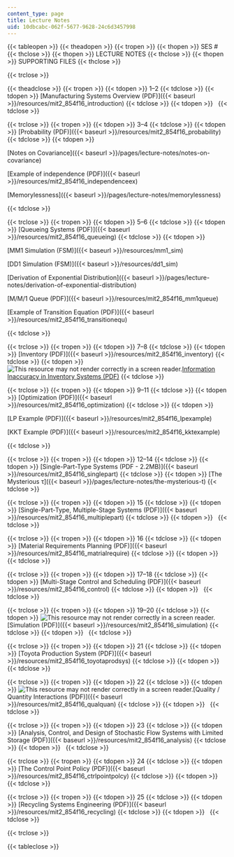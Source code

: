 ```yaml
---
content_type: page
title: Lecture Notes
uid: 10dbcabc-062f-5677-9628-24c6d3457998
---
```


{{< tableopen >}}
{{< theadopen >}}
{{< tropen >}}
{{< thopen >}}
SES #
{{< thclose >}}
{{< thopen >}}
LECTURE NOTES
{{< thclose >}}
{{< thopen >}}
SUPPORTING FILES
{{< thclose >}}

{{< trclose >}}

{{< theadclose >}}
{{< tropen >}}
{{< tdopen >}}
1–2
{{< tdclose >}}
{{< tdopen >}}
[Manufacturing Systems Overview (PDF)]({{< baseurl >}}/resources/mit2_854f16_introduction)
{{< tdclose >}}
{{< tdopen >}}
 
{{< tdclose >}}

{{< trclose >}}
{{< tropen >}}
{{< tdopen >}}
3–4
{{< tdclose >}}
{{< tdopen >}}
[Probability (PDF)]({{< baseurl >}}/resources/mit2_854f16_probability)
{{< tdclose >}}
{{< tdopen >}}


[Notes on Covariance]({{< baseurl >}}/pages/lecture-notes/notes-on-covariance)

[Example of independence (PDF)]({{< baseurl >}}/resources/mit2_854f16_independenceex)

[Memorylessness]({{< baseurl >}}/pages/lecture-notes/memorylessness)


{{< tdclose >}}

{{< trclose >}}
{{< tropen >}}
{{< tdopen >}}
5–6
{{< tdclose >}}
{{< tdopen >}}
[Queueing Systems (PDF)]({{< baseurl >}}/resources/mit2_854f16_queueing)
{{< tdclose >}}
{{< tdopen >}}


[MM1 Simulation (FSM)]({{< baseurl >}}/resources/mm1_sim)

[DD1 Simulation (FSM)]({{< baseurl >}}/resources/dd1_sim)

[Derivation of Exponential Distribution]({{< baseurl >}}/pages/lecture-notes/derivation-of-exponential-distribution)

[M/M/1 Queue (PDF)]({{< baseurl >}}/resources/mit2_854f16_mm1queue)

[Example of Transition Equation (PDF)]({{< baseurl >}}/resources/mit2_854f16_transitionequ)


{{< tdclose >}}

{{< trclose >}}
{{< tropen >}}
{{< tdopen >}}
7–8
{{< tdclose >}}
{{< tdopen >}}
[Inventory (PDF)]({{< baseurl >}}/resources/mit2_854f16_inventory)
{{< tdclose >}}
{{< tdopen >}}
![This resource may not render correctly in a screen reader.](/images/inacessible.gif)[Information Inaccuracy in Inventory Systems (PDF)](https://pdfs.semanticscholar.org/60c4/cc36c37c5cccac337a2d25e58d53e9081672.pdf)
{{< tdclose >}}

{{< trclose >}}
{{< tropen >}}
{{< tdopen >}}
9–11
{{< tdclose >}}
{{< tdopen >}}
[Optimization (PDF)]({{< baseurl >}}/resources/mit2_854f16_optimization)
{{< tdclose >}}
{{< tdopen >}}


[LP Example (PDF)]({{< baseurl >}}/resources/mit2_854f16_lpexample)

[KKT Example (PDF)]({{< baseurl >}}/resources/mit2_854f16_kktexample)


{{< tdclose >}}

{{< trclose >}}
{{< tropen >}}
{{< tdopen >}}
12–14
{{< tdclose >}}
{{< tdopen >}}
[Single-Part-Type Systems (PDF - 2.2MB)]({{< baseurl >}}/resources/mit2_854f16_singlepart)
{{< tdclose >}}
{{< tdopen >}}
[The Mysterious τ]({{< baseurl >}}/pages/lecture-notes/the-mysterious-t)
{{< tdclose >}}

{{< trclose >}}
{{< tropen >}}
{{< tdopen >}}
15
{{< tdclose >}}
{{< tdopen >}}
[Single-Part-Type, Multiple-Stage Systems (PDF)]({{< baseurl >}}/resources/mit2_854f16_multiplepart)
{{< tdclose >}}
{{< tdopen >}}
 
{{< tdclose >}}

{{< trclose >}}
{{< tropen >}}
{{< tdopen >}}
16
{{< tdclose >}}
{{< tdopen >}}
[Material Requirements Planning (PDF)]({{< baseurl >}}/resources/mit2_854f16_matrialrequire)
{{< tdclose >}}
{{< tdopen >}}
 
{{< tdclose >}}

{{< trclose >}}
{{< tropen >}}
{{< tdopen >}}
17–18
{{< tdclose >}}
{{< tdopen >}}
[Multi-Stage Control and Scheduling (PDF)]({{< baseurl >}}/resources/mit2_854f16_control)
{{< tdclose >}}
{{< tdopen >}}
 
{{< tdclose >}}

{{< trclose >}}
{{< tropen >}}
{{< tdopen >}}
19–20
{{< tdclose >}}
{{< tdopen >}}
![This resource may not render correctly in a screen reader.](/images/inacessible.gif)[Simulation (PDF)]({{< baseurl >}}/resources/mit2_854f16_simulation)
{{< tdclose >}}
{{< tdopen >}}
 
{{< tdclose >}}

{{< trclose >}}
{{< tropen >}}
{{< tdopen >}}
21
{{< tdclose >}}
{{< tdopen >}}
[Toyota Production System (PDF)]({{< baseurl >}}/resources/mit2_854f16_toyotaprodsys)
{{< tdclose >}}
{{< tdopen >}}
 
{{< tdclose >}}

{{< trclose >}}
{{< tropen >}}
{{< tdopen >}}
22
{{< tdclose >}}
{{< tdopen >}}
![This resource may not render correctly in a screen reader.](/images/inacessible.gif)[Quality / Quantity Interactions (PDF)]({{< baseurl >}}/resources/mit2_854f16_qualquan)
{{< tdclose >}}
{{< tdopen >}}
 
{{< tdclose >}}

{{< trclose >}}
{{< tropen >}}
{{< tdopen >}}
23
{{< tdclose >}}
{{< tdopen >}}
[Analysis, Control, and Design of Stochastic Flow Systems with Limited Storage (PDF)]({{< baseurl >}}/resources/mit2_854f16_analysis)
{{< tdclose >}}
{{< tdopen >}}
 
{{< tdclose >}}

{{< trclose >}}
{{< tropen >}}
{{< tdopen >}}
24
{{< tdclose >}}
{{< tdopen >}}
[The Control Point Policy (PDF)]({{< baseurl >}}/resources/mit2_854f16_ctrlpointpolcy)
{{< tdclose >}}
{{< tdopen >}}
 
{{< tdclose >}}

{{< trclose >}}
{{< tropen >}}
{{< tdopen >}}
25
{{< tdclose >}}
{{< tdopen >}}
[Recycling Systems Engineering (PDF)]({{< baseurl >}}/resources/mit2_854f16_recycling)
{{< tdclose >}}
{{< tdopen >}}
 
{{< tdclose >}}

{{< trclose >}}

{{< tableclose >}}